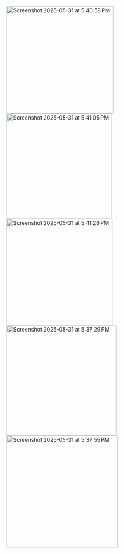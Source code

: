 
<img width="280" alt="Screenshot 2025-05-31 at 5 40 58 PM" src="https://github.com/user-attachments/assets/91fdcc47-1a89-4911-8ef8-4ee098c366f6" />
<img width="275" alt="Screenshot 2025-05-31 at 5 41 05 PM" src="https://github.com/user-attachments/assets/3c898c84-e8b5-4539-af47-ab46f731f780" />
<img width="278" alt="Screenshot 2025-05-31 at 5 41 26 PM" src="https://github.com/user-attachments/assets/b6f5f7d5-4a32-4780-b318-7af71497bb85" />
<img width="288" alt="Screenshot 2025-05-31 at 5 37 29 PM" src="https://github.com/user-attachments/assets/041e9a36-2bbf-4407-bde7-12ce05c85a87" />
<img width="292" alt="Screenshot 2025-05-31 at 5 37 55 PM" src="https://github.com/user-attachments/assets/90101e1a-bd1b-45e4-8efc-c8d42755218e" />
